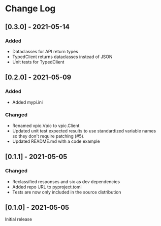 # Change Log

## [0.3.0] - 2021-05-14

### Added
- Dataclasses for API return types
- TypedClient returns dataclasses instead of JSON
- Unit tests for TypedClient

## [0.2.0] - 2021-05-09

### Added
- Added mypi.ini

### Changed
- Renamed vpic.Vpic to vpic.Client
- Updated unit test expected results to use standardized variable names so they don't require patching (#5).
- Updated README.md with a code example

## [0.1.1] - 2021-05-05

### Changed
- Reclassified responses and six as dev dependencies
- Added repo URL to pyproject.toml
- Tests are now only included in the source distribution

## [0.1.0] - 2021-05-05

Initial release